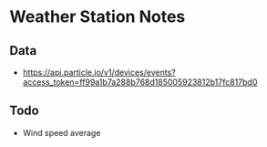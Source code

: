 Weather Station Notes
=====================

## Data
* https://api.particle.io/v1/devices/events?access_token=ff99a1b7a288b768d185005923812b17fc817bd0

## Todo
* Wind speed average
